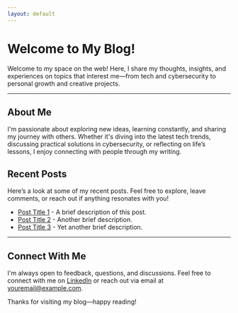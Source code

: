```yaml
---
layout: default
---
```


# Welcome to My Blog!

Welcome to my space on the web! Here, I share my thoughts, insights, and experiences on topics that interest me—from tech and cybersecurity to personal growth and creative projects.

---

## About Me

I'm passionate about exploring new ideas, learning constantly, and sharing my journey with others. Whether it's diving into the latest tech trends, discussing practical solutions in cybersecurity, or reflecting on life’s lessons, I enjoy connecting with people through my writing.

## Recent Posts

Here’s a look at some of my recent posts. Feel free to explore, leave comments, or reach out if anything resonates with you!

- [Post Title 1](./_posts/2024-11-08-post-title-1.md) - A brief description of this post.
- [Post Title 2](./_posts/2024-10-20-post-title-2.md) - Another brief description.
- [Post Title 3](./_posts/2024-09-15-post-title-3.md) - Yet another brief description.

---

## Connect With Me

I'm always open to feedback, questions, and discussions. Feel free to connect with me on [LinkedIn](https://www.linkedin.com/in/your-profile) or reach out via email at [youremail@example.com](mailto:youremail@example.com).

Thanks for visiting my blog—happy reading!